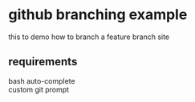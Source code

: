 # github branching example
this to demo how to branch a feature branch site 

## requirements
bash auto-complete  
custom git prompt
 
